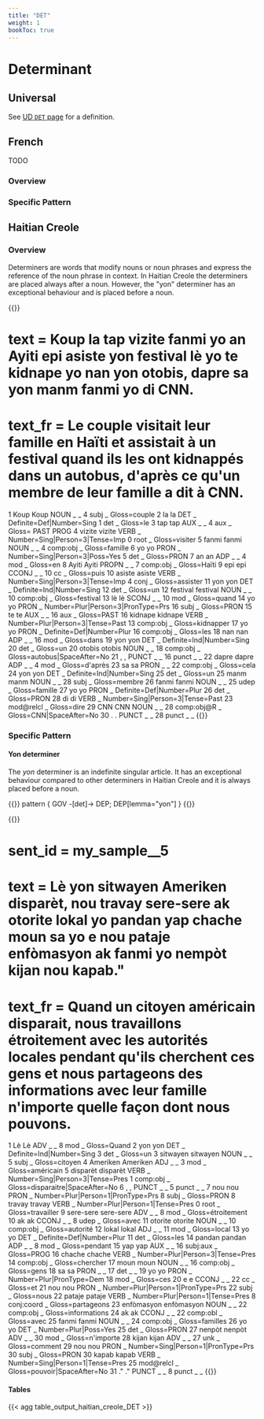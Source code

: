 ```yaml
---
title: "DET"
weight: 1
bookToc: true
---
```


#  Determinant  

##  Universal  

See [UD `DET` page](https://universaldependencies.org/u/pos/DET.html) for a definition.

## French

TODO
### Overview

### Specific Pattern






## Haitian Creole

### Overview

 Determiners are words that modify nouns or noun phrases and express the reference of the noun phrase in context. In Haitian Creole the determiners are placed always after a noun. However, the "yon" determiner has an exceptional behaviour and is placed before a noun. 

{{<conll>}} 
# text = Koup la tap vizite fanmi yo an Ayiti epi asiste yon festival lè yo te kidnape yo nan yon otobis, dapre sa yon manm fanmi yo di CNN.
# text_fr = Le couple visitait leur famille en Haïti et assistait à un festival quand ils les ont kidnappés dans un autobus, d'après ce qu'un membre de leur famille a dit à CNN.
1	Koup	Koup	NOUN	_	_	4	subj	_	Gloss=couple
2	la	la	DET	_	Definite=Def|Number=Sing	1	det	_	Gloss=le
3	tap	tap 	AUX	_	_	4	aux	_	Gloss=  PAST PROG
4	vizite	vizite 	VERB	_	Number=Sing|Person=3|Tense=Imp	0	root	_	Gloss=visiter
5	fanmi	fanmi 	NOUN	_	_	4	comp:obj	_	Gloss=famille
6	yo	yo	PRON	_	Number=Sing|Person=3|Poss=Yes	5	det	_	Gloss=PRON
7	an	an	ADP	_	_	4	mod	_	Gloss=en
8	Ayiti	Ayiti	PROPN	_	_	7	comp:obj	_	Gloss=Haïti
9	epi	epi	CCONJ	_	_	10	cc	_	Gloss=puis
10	asiste	asiste 	VERB	_	Number=Sing|Person=3|Tense=Imp	4	conj	_	Gloss=assister
11	yon	yon 	DET	_	Definite=Ind|Number=Sing	12	det	_	Gloss=un
12	festival	festival	NOUN	_	_	10	comp:obj	_	Gloss=festival
13	lè	lè	SCONJ	_	_	10	mod	_	Gloss=quand
14	yo	yo	PRON	_	Number=Plur|Person=3|PronType=Prs	16	subj	_	Gloss=PRON
15	te	te	AUX	_	_	16	aux	_	Gloss=PAST
16	kidnape	kidnape 	VERB	_	Number=Plur|Person=3|Tense=Past	13	comp:obj	_	Gloss=kidnapper
17	yo	yo	PRON	_	Definite=Def|Number=Plur	16	comp:obj	_	Gloss=les
18	nan	nan	ADP	_	_	16	mod	_	Gloss=dans
19	yon	yon 	DET	_	Definite=Ind|Number=Sing	20	det	_	Gloss=un
20	otobis	otobis 	NOUN	_	_	18	comp:obj	_	Gloss=autobus|SpaceAfter=No
21	,	, 	PUNCT	_	_	16	punct	_	_
22	dapre	dapre	ADP	_	_	4	mod	_	Gloss=d'après
23	sa	sa 	PRON	_	_	22	comp:obj	_	Gloss=cela
24	yon	yon	DET	_	Definite=Ind|Number=Sing	25	det	_	Gloss=un
25	manm	manm	NOUN	_	_	28	subj	_	Gloss=membre
26	fanmi	fanmi	NOUN	_	_	25	udep	_	Gloss=famille
27	yo	yo	PRON	_	Definite=Def|Number=Plur	26	det	_	Gloss=PRON
28	di	di	VERB	_	Number=Sing|Person=3|Tense=Past	23	mod@relcl	_	Gloss=dire
29	CNN	CNN	NOUN	_	_	28	comp:obj@R	_	Gloss=CNN|SpaceAfter=No
30	.	.	PUNCT	_	_	28	punct	_	_
{{</conll>}}

### Specific Pattern

#### Yon determiner 

The *yon* determiner is an indefinite singular article.
It has an exceptional behaviour compared to other determiners in Haitian Creole and it is always placed before a noun.

{{<grew>}}
pattern { GOV -[det]-> DEP; DEP[lemma="yon"] }
{{</grew>}}

{{<conll>}}
# sent_id = my_sample__5
# text = Lè yon sitwayen Ameriken disparèt, nou travay sere-sere ak otorite lokal yo pandan yap chache moun sa yo e nou pataje enfòmasyon ak fanmi yo nempòt kijan nou kapab."
# text_fr = Quand un citoyen américain disparait, nous travaillons étroitement avec les autorités locales pendant qu'ils cherchent ces gens et nous partageons des informations avec leur famille  n'importe quelle façon dont nous pouvons.
1	Lè	Lè	ADV	_	_	8	mod	_	Gloss=Quand
2	yon	yon	DET	_	Definite=Ind|Number=Sing	3	det	_	Gloss=un
3	sitwayen	sitwayen	NOUN	_	_	5	subj	_	Gloss=citoyen
4	Ameriken	Ameriken	ADJ	_	_	3	mod	_	Gloss=américain
5	disparèt	disparèt	VERB	_	Number=Sing|Person=3|Tense=Pres	1	comp:obj	_	Gloss=disparaitre|SpaceAfter=No
6	,	,	PUNCT	_	_	5	punct	_	_
7	nou	nou	PRON	_	Number=Plur|Person=1|PronType=Prs	8	subj	_	Gloss=PRON
8	travay	travay 	VERB	_	Number=Plur|Person=1|Tense=Pres	0	root	_	Gloss=travailler
9	sere-sere	sere-sere	ADV	_	_	8	mod	_	Gloss=étroitement
10	ak	ak	CCONJ	_	_	8	udep	_	Gloss=avec
11	otorite	otorite 	NOUN	_	_	10	comp:obj	_	Gloss=autorité
12	lokal	lokal	ADJ	_	_	11	mod	_	Gloss=local
13	yo	yo	DET	_	Definite=Def|Number=Plur	11	det	_	Gloss=les
14	pandan	pandan 	ADP	_	_	8	mod	_	Gloss=pendant
15	yap	yap	AUX	_	_	16	subj:aux	_	Gloss=PROG
16	chache	chache	VERB	_	Number=Plur|Person=3|Tense=Pres	14	comp:obj	_	Gloss=chercher
17	moun	moun	NOUN	_	_	16	comp:obj	_	Gloss=gens
18	sa	sa	PRON	_	_	17	det	_	_
19	yo	yo	PRON	_	Number=Plur|PronType=Dem	18	mod	_	Gloss=ces
20	e	e	CCONJ	_	_	22	cc	_	Gloss=et
21	nou	nou	PRON	_	Number=Plur|Person=1|PronType=Prs	22	subj	_	Gloss=nous
22	pataje	pataje	VERB	_	Number=Plur|Person=1|Tense=Pres	8	conj:coord	_	Gloss=partageons
23	enfòmasyon	enfòmasyon 	NOUN	_	_	22	comp:obj	_	Gloss=informations
24	ak	ak	CCONJ	_	_	22	comp:obl	_	Gloss=avec
25	fanmi	fanmi	NOUN	_	_	24	comp:obj	_	Gloss=familles
26	yo	yo	DET	_	Number=Plur|Poss=Yes	25	det	_	Gloss=PRON
27	nenpòt	nenpòt 	ADV	_	_	30	mod	_	Gloss=n'importe
28	kijan	kijan	ADV	_	_	27	unk	_	Gloss=comment
29	nou	nou	PRON	_	Number=Sing|Person=1|PronType=Prs	30	subj	_	Gloss=PRON
30	kapab	kapab	VERB	_	Number=Sing|Person=1|Tense=Pres	25	mod@relcl	_	Gloss=pouvoir|SpaceAfter=No
31	."	."	PUNCT	_	_	8	punct	_	_
{{</conll>}}

#### Tables

{{< agg table_output_haitian_creole_DET >}}
 




